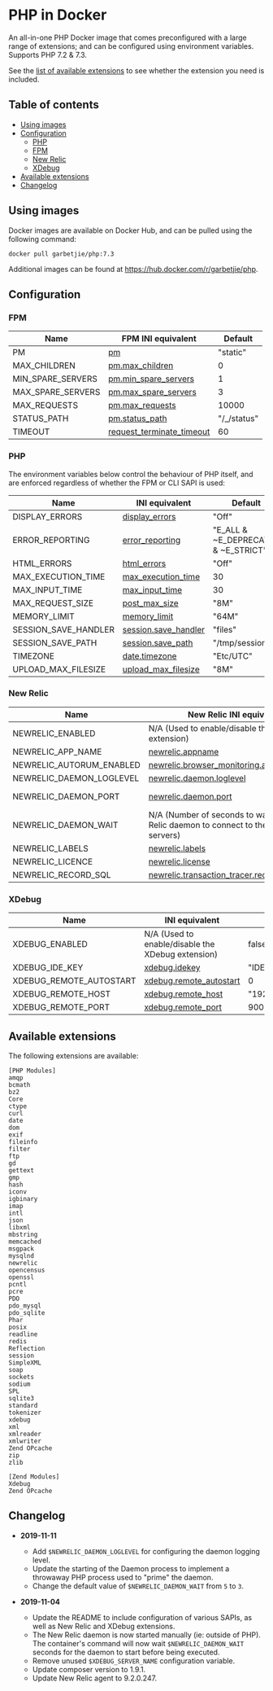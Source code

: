 PHP in Docker
=============

An all-in-one PHP Docker image that comes preconfigured with a large range of extensions; and can be configured using
environment variables. Supports PHP 7.2 & 7.3.

See the [list of available extensions](#available-extensions) to see whether the extension you need is included.

## Table of contents

* [Using images](#using-images)
* [Configuration](#configuration)
    * [PHP](#php)
    * [FPM](#fpm)
    * [New Relic](#new-relic)
    * [XDebug](#xdebug)
* [Available extensions](#available-extensions)
* [Changelog](#changelog)

## Using images

Docker images are available on Docker Hub, and can be pulled using the following command:

    docker pull garbetjie/php:7.3

Additional images can be found at https://hub.docker.com/r/garbetjie/php.

## Configuration

### FPM

| Name              | FPM INI equivalent                                                                                                 | Default     |
|-------------------|--------------------------------------------------------------------------------------------------------------------|-------------|
| PM                | [pm](https://www.php.net/manual/en/install.fpm.configuration.php#pm)                                               | "static"    |
| MAX_CHILDREN      | [pm.max_children](https://www.php.net/manual/en/install.fpm.configuration.php#pm.max-children)                     | 0           |
| MIN_SPARE_SERVERS | [pm.min_spare_servers](https://www.php.net/manual/en/install.fpm.configuration.php#pm.min-spare-servers)           | 1           |
| MAX_SPARE_SERVERS | [pm.max_spare_servers](https://www.php.net/manual/en/install.fpm.configuration.php#pm.max-spare-servers)           | 3           |
| MAX_REQUESTS      | [pm.max_requests](https://www.php.net/manual/en/install.fpm.configuration.php#pm.max-requests)                     | 10000       |
| STATUS_PATH       | [pm.status_path](https://www.php.net/manual/en/install.fpm.configuration.php#pm.status-path)                       | "/_/status" |
| TIMEOUT           | [request_terminate_timeout](https://www.php.net/manual/en/install.fpm.configuration.php#request-terminate-timeout) | 60          |

### PHP

The environment variables below control the behaviour of PHP itself, and are enforced regardless of whether the FPM or
CLI SAPI is used:

| Name                 | INI equivalent                                                                                           | Default                             |
|----------------------|----------------------------------------------------------------------------------------------------------|-------------------------------------|
| DISPLAY_ERRORS       | [display_errors](https://www.php.net/manual/en/errorfunc.configuration.php#ini.display-errors)           | "Off"                               |
| ERROR_REPORTING      | [error_reporting](https://www.php.net/manual/en/errorfunc.configuration.php#ini.error-reporting)         | "E_ALL & ~E_DEPRECATED & ~E_STRICT" |
| HTML_ERRORS          | [html_errors](https://www.php.net/manual/en/errorfunc.configuration.php#ini.html-errors)                 | "Off"                               |
| MAX_EXECUTION_TIME   | [max_execution_time](https://www.php.net/manual/en/info.configuration.php#ini.max-execution-time)        | 30                                  |
| MAX_INPUT_TIME       | [max_input_time](https://www.php.net/manual/en/info.configuration.php#ini.max-input-time)                | 30                                  |
| MAX_REQUEST_SIZE     | [post_max_size](https://www.php.net/manual/en/ini.core.php#ini.post-max-size)                            | "8M"                                |
| MEMORY_LIMIT         | [memory_limit](https://www.php.net/manual/en/ini.core.php#ini.memory-limit)                              | "64M"                               |
| SESSION_SAVE_HANDLER | [session.save_handler](https://www.php.net/manual/en/session.configuration.php#ini.session.save-handler) | "files"                             |
| SESSION_SAVE_PATH    | [session.save_path](https://www.php.net/manual/en/session.configuration.php#ini.session.save-path)       | "/tmp/sessions"                     |
| TIMEZONE             | [date.timezone](https://www.php.net/manual/en/datetime.configuration.php#ini.date.timezone)              | "Etc/UTC"                           |
| UPLOAD_MAX_FILESIZE  | [upload_max_filesize](https://www.php.net/manual/en/ini.core.php#ini.upload-max-filesize)                | "8M"                                |

### New Relic

| Name                     | New Relic INI equivalent                                                                                                                            | Default            |
|--------------------------|-----------------------------------------------------------------------------------------------------------------------------------------------------|--------------------|
| NEWRELIC_ENABLED         | N/A (Used to enable/disable the New Relic extension)                                                                                                | false              |
| NEWRELIC_APP_NAME        | [newrelic.appname](https://docs.newrelic.com/docs/agents/php-agent/configuration/php-agent-configuration#inivar-appname)                            | ""                 |
| NEWRELIC_AUTORUM_ENABLED | [newrelic.browser_monitoring.auto_instrument](https://docs.newrelic.com/docs/agents/php-agent/configuration/php-agent-configuration#inivar-autorum) | 0                  |
| NEWRELIC_DAEMON_LOGLEVEL | [newrelic.daemon.loglevel](https://docs.newrelic.com/docs/agents/php-agent/configuration/php-agent-configuration#inivar-daemon-loglevel)            | "error"            |
| NEWRELIC_DAEMON_PORT     | [newrelic.daemon.port](https://docs.newrelic.com/docs/agents/php-agent/configuration/php-agent-configuration#inivar-daemon-port)                    | "@newrelic-daemon" |
| NEWRELIC_DAEMON_WAIT     | N/A (Number of seconds to wait for New Relic daemon to connect to the reporting servers)                                                            | 3                  |
| NEWRELIC_LABELS          | [newrelic.labels](https://docs.newrelic.com/docs/agents/php-agent/configuration/php-agent-configuration#inivar-labels)                              | ""                 |
| NEWRELIC_LICENCE         | [newrelic.license](https://docs.newrelic.com/docs/agents/php-agent/configuration/php-agent-configuration#inivar-license)                            | ""                 |
| NEWRELIC_RECORD_SQL      | [newrelic.transaction_tracer.record_sql](https://docs.newrelic.com/docs/agents/php-agent/configuration/php-agent-configuration#inivar-tt-sql)       | "obfuscated"       |

### XDebug

| Name                    | INI equivalent                                                                   | Default        |
|-------------------------|----------------------------------------------------------------------------------|----------------|
| XDEBUG_ENABLED          | N/A (Used to enable/disable the XDebug extension)                                | false          |
| XDEBUG_IDE_KEY          | [xdebug.idekey](https://xdebug.org/docs/all_settings#idekey)                     | "IDEKEY"       |
| XDEBUG_REMOTE_AUTOSTART | [xdebug.remote_autostart](https://xdebug.org/docs/all_settings#remote_autostart) | 0              |
| XDEBUG_REMOTE_HOST      | [xdebug.remote_host](https://xdebug.org/docs/all_settings#remote_host)           | "192.168.99.1" |
| XDEBUG_REMOTE_PORT      | [xdebug.remote_port](https://xdebug.org/docs/all_settings#remote_port)           | 9000           |

## Available extensions

The following extensions are available:

```
[PHP Modules]
amqp
bcmath
bz2
Core
ctype
curl
date
dom
exif
fileinfo
filter
ftp
gd
gettext
gmp
hash
iconv
igbinary
imap
intl
json
libxml
mbstring
memcached
msgpack
mysqlnd
newrelic
opencensus
openssl
pcntl
pcre
PDO
pdo_mysql
pdo_sqlite
Phar
posix
readline
redis
Reflection
session
SimpleXML
soap
sockets
sodium
SPL
sqlite3
standard
tokenizer
xdebug
xml
xmlreader
xmlwriter
Zend OPcache
zip
zlib

[Zend Modules]
Xdebug
Zend OPcache
```


## Changelog

* **2019-11-11**
    * Add `$NEWRELIC_DAEMON_LOGLEVEL` for configuring the daemon logging level.
    * Update the starting of the Daemon process to implement a throwaway PHP process used to "prime" the daemon.
    * Change the default value of `$NEWRELIC_DAEMON_WAIT` from `5` to `3`.

* **2019-11-04**
    * Update the README to include configuration of various SAPIs, as well as New Relic and XDebug extensions.
    * The New Relic daemon is now started manually (ie: outside of PHP). The container's command will now wait `$NEWRELIC_DAEMON_WAIT`
      seconds for the daemon to start before being executed.
    * Remove unused `$XDEBUG_SERVER_NAME` configuration variable.
    * Update composer version to 1.9.1.
    * Update New Relic agent to 9.2.0.247.

